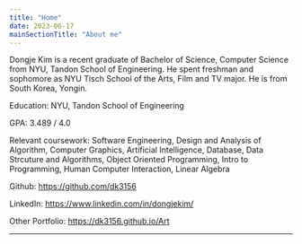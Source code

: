 ```yaml
---
title: "Home"
date: 2023-06-17
mainSectionTitle: "About me"
---
```

Dongje Kim is a recent graduate of Bachelor of Science, Computer Science from NYU, Tandon School of Engineering. He spent freshman and sophomore as NYU Tisch School of the Arts, Film and TV major. He is from South Korea, Yongin.

Education: NYU, Tandon School of Engineering

GPA: 3.489 / 4.0

Relevant coursework: Software Engineering, Design and Analysis of Algorithm, Computer Graphics, Artificial Intelligence, Database, Data Strcuture and Algorithms, Object Oriented Programming, Intro to Programming, Human Computer Interaction, Linear Algebra

Github: https://github.com/dk3156

LinkedIn: https://www.linkedin.com/in/dongjekim/

Other Portfolio: https://dk3156.github.io/Art

---